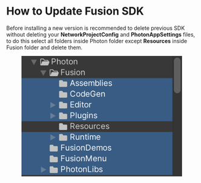 # How to Update Fusion SDK

Before installing a new version is recommended to delete previous SDK without deleting your **NetworkProjectConfig** and **PhotonAppSettings** files, to do this select all folders inside Photon folder except **Resources** inside Fusion folder and delete them.

<figure><img src="../../../.gitbook/assets/image.png" alt=""><figcaption></figcaption></figure>
